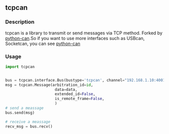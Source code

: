 ## tcpcan
### Description
tcpcan is a library to transmit or send messages via TCP method.
Forked by [python-can](https://github.com/hardbyte/python-can).So
 if you want to use more interfaces such as USBcan, Socketcan, you can
 see [python-can](https://github.com/hardbyte/python-can)



### Usage
```python
import tcpcan


bus = tcpcan.interface.Bus(bustype='tcpcan', channel="192.168.1.10:4001")
msg = tcpcan.Message(arbitration_id=id,
                      data=data,
                      extended_id=False,
                      is_remote_frame=False,
                      )
# send a meassage
bus.send(msg)

# receive a meassage
recv_msg = bus.recv()

